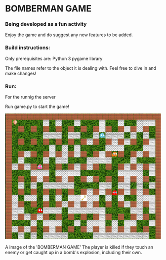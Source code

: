 # BOMBERMAN GAME

### Being developed as a fun activity

Enjoy the game and do suggest any new features to be added.



### Build instructions:
Only prerequisites are: 
 Python 3
 pygame library

The file names refer to the object it is dealing with.
Feel free to dive in and make changes!

### Run:

For the runnig the server
    
 Run game.py to start the game!
   


![This is an image](IMAGE/Screenshot%20(6).png)

A image of the 'BOMBERMAN GAME'
 The player is killed if they touch an enemy or get caught up in a bomb's explosion, including their own.
